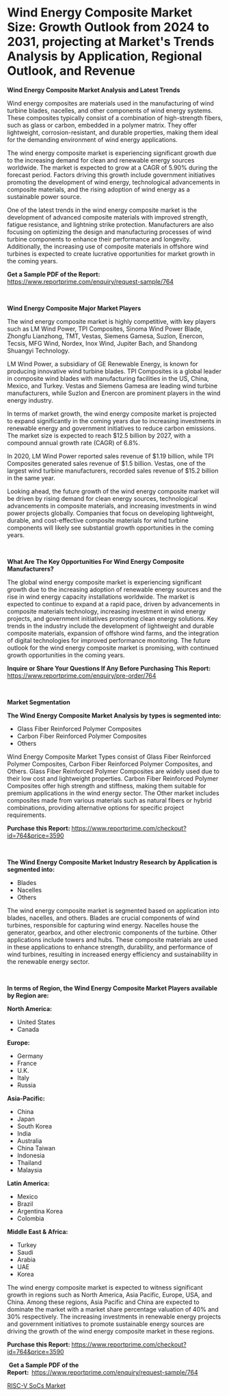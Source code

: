 <p><h1>Wind Energy Composite Market Size: Growth Outlook from 2024 to 2031, projecting at Market's Trends Analysis by Application, Regional Outlook, and Revenue</h1></p><p><strong>Wind Energy Composite Market Analysis and Latest Trends</strong></p>
<p><p>Wind energy composites are materials used in the manufacturing of wind turbine blades, nacelles, and other components of wind energy systems. These composites typically consist of a combination of high-strength fibers, such as glass or carbon, embedded in a polymer matrix. They offer lightweight, corrosion-resistant, and durable properties, making them ideal for the demanding environment of wind energy applications.</p><p>The wind energy composite market is experiencing significant growth due to the increasing demand for clean and renewable energy sources worldwide. The market is expected to grow at a CAGR of 5.90% during the forecast period. Factors driving this growth include government initiatives promoting the development of wind energy, technological advancements in composite materials, and the rising adoption of wind energy as a sustainable power source.</p><p>One of the latest trends in the wind energy composite market is the development of advanced composite materials with improved strength, fatigue resistance, and lightning strike protection. Manufacturers are also focusing on optimizing the design and manufacturing processes of wind turbine components to enhance their performance and longevity. Additionally, the increasing use of composite materials in offshore wind turbines is expected to create lucrative opportunities for market growth in the coming years.</p></p>
<p><strong>Get a Sample PDF of the Report:&nbsp;</strong> <a href="https://www.reportprime.com/enquiry/request-sample/764">https://www.reportprime.com/enquiry/request-sample/764</a></p>
<p>&nbsp;</p>
<p><strong>Wind Energy Composite Major Market Players</strong></p>
<p><p>The wind energy composite market is highly competitive, with key players such as LM Wind Power, TPI Composites, Sinoma Wind Power Blade, Zhongfu Lianzhong, TMT, Vestas, Siemens Gamesa, Suzlon, Enercon, Tecsis, MFG Wind, Nordex, Inox Wind, Jupiter Bach, and Shandong Shuangyi Technology.</p><p>LM Wind Power, a subsidiary of GE Renewable Energy, is known for producing innovative wind turbine blades. TPI Composites is a global leader in composite wind blades with manufacturing facilities in the US, China, Mexico, and Turkey. Vestas and Siemens Gamesa are leading wind turbine manufacturers, while Suzlon and Enercon are prominent players in the wind energy industry.</p><p>In terms of market growth, the wind energy composite market is projected to expand significantly in the coming years due to increasing investments in renewable energy and government initiatives to reduce carbon emissions. The market size is expected to reach $12.5 billion by 2027, with a compound annual growth rate (CAGR) of 6.8%.</p><p>In 2020, LM Wind Power reported sales revenue of $1.19 billion, while TPI Composites generated sales revenue of $1.5 billion. Vestas, one of the largest wind turbine manufacturers, recorded sales revenue of $15.2 billion in the same year.</p><p>Looking ahead, the future growth of the wind energy composite market will be driven by rising demand for clean energy sources, technological advancements in composite materials, and increasing investments in wind power projects globally. Companies that focus on developing lightweight, durable, and cost-effective composite materials for wind turbine components will likely see substantial growth opportunities in the coming years.</p></p>
<p>&nbsp;</p>
<p><strong>What Are The Key Opportunities For Wind Energy Composite Manufacturers?</strong></p>
<p><p>The global wind energy composite market is experiencing significant growth due to the increasing adoption of renewable energy sources and the rise in wind energy capacity installations worldwide. The market is expected to continue to expand at a rapid pace, driven by advancements in composite materials technology, increasing investment in wind energy projects, and government initiatives promoting clean energy solutions. Key trends in the industry include the development of lightweight and durable composite materials, expansion of offshore wind farms, and the integration of digital technologies for improved performance monitoring. The future outlook for the wind energy composite market is promising, with continued growth opportunities in the coming years.</p></p>
<p><strong>Inquire or Share Your Questions If Any Before Purchasing This Report:</strong> <a href="https://www.reportprime.com/enquiry/pre-order/764">https://www.reportprime.com/enquiry/pre-order/764</a></p>
<p>&nbsp;</p>
<p><strong>Market Segmentation</strong></p>
<p><strong>The Wind Energy Composite Market Analysis by types is segmented into:</strong></p>
<p><ul><li>Glass Fiber Reinforced Polymer Composites</li><li>Carbon Fiber Reinforced Polymer Composites</li><li>Others</li></ul></p>
<p><p>Wind Energy Composite Market Types consist of Glass Fiber Reinforced Polymer Composites, Carbon Fiber Reinforced Polymer Composites, and Others. Glass Fiber Reinforced Polymer Composites are widely used due to their low cost and lightweight properties. Carbon Fiber Reinforced Polymer Composites offer high strength and stiffness, making them suitable for premium applications in the wind energy sector. The Other market includes composites made from various materials such as natural fibers or hybrid combinations, providing alternative options for specific project requirements.</p></p>
<p><strong>Purchase this Report:&nbsp;</strong><a href="https://www.reportprime.com/checkout?id=764&price=3590">https://www.reportprime.com/checkout?id=764&price=3590</a></p>
<p>&nbsp;</p>
<p><strong>The Wind Energy Composite Market Industry Research by Application is segmented into:</strong></p>
<p><ul><li>Blades</li><li>Nacelles</li><li>Others</li></ul></p>
<p><p>The wind energy composite market is segmented based on application into blades, nacelles, and others. Blades are crucial components of wind turbines, responsible for capturing wind energy. Nacelles house the generator, gearbox, and other electronic components of the turbine. Other applications include towers and hubs. These composite materials are used in these applications to enhance strength, durability, and performance of wind turbines, resulting in increased energy efficiency and sustainability in the renewable energy sector.</p></p>
<p>&nbsp;</p>
<p><strong>In terms of Region, the Wind Energy Composite Market Players available by Region are:</strong></p>
<p>
    <p> <strong> North America: </strong>
        <ul>
            <li>United States</li>
            <li>Canada</li>
        </ul>
        </p> 
    <p> <strong> Europe: </strong>
        <ul>
            <li>Germany</li>
            <li>France</li>
            <li>U.K.</li>
            <li>Italy</li>
            <li>Russia</li>
        </ul>
        </p> 
    <p> <strong> Asia-Pacific: </strong>
        <ul>
            <li>China</li>
            <li>Japan</li>
            <li>South Korea</li>
            <li>India</li>
            <li>Australia</li>
            <li>China Taiwan</li>
            <li>Indonesia</li>
            <li>Thailand</li>
            <li>Malaysia</li>
        </ul>
        </p> 
    <p> <strong> Latin America: </strong>
        <ul>
            <li>Mexico</li>
            <li>Brazil</li>
            <li>Argentina Korea</li>
            <li>Colombia</li>
        </ul>
        </p> 
    <p> <strong> Middle East & Africa: </strong>
        <ul>
            <li>Turkey</li>
            <li>Saudi</li>
            <li>Arabia</li>
            <li>UAE</li>
            <li>Korea</li>
        </ul>
    </p>
    </p>
<p><p>The wind energy composite market is expected to witness significant growth in regions such as North America, Asia Pacific, Europe, USA, and China. Among these regions, Asia Pacific and China are expected to dominate the market with a market share percentage valuation of 40% and 30% respectively. The increasing investments in renewable energy projects and government initiatives to promote sustainable energy sources are driving the growth of the wind energy composite market in these regions.</p></p>
<p><strong>Purchase this Report: </strong><a href="https://www.reportprime.com/checkout?id=764&price=3590">https://www.reportprime.com/checkout?id=764&price=3590</a></p>
<p>&nbsp;<strong>Get a Sample PDF of the Report:&nbsp;&nbsp;</strong><a href="https://www.reportprime.com/enquiry/request-sample/764">https://www.reportprime.com/enquiry/request-sample/764</a></p>
<p><strong></strong></p>
<p><p><a href="https://meowing-lemming-dd3.notion.site/RISC-V-SoCs-Market-Provides-a-Comprehensive-Analysis-Including-a-Macro-Overview-of-the-Market-as-wel-a81baf9ab0ff4f7a8113430e95896d35">RISC-V SoCs Market</a></p></p>
